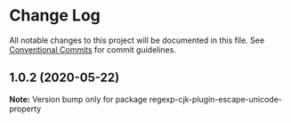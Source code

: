 # Change Log

All notable changes to this project will be documented in this file.
See [Conventional Commits](https://conventionalcommits.org) for commit guidelines.

## 1.0.2 (2020-05-22)

**Note:** Version bump only for package regexp-cjk-plugin-escape-unicode-property
